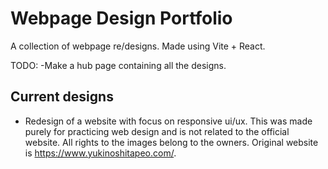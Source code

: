 # Webpage Design Portfolio
A collection of webpage re/designs. Made using Vite + React.

TODO: 
-Make a hub page containing all the designs.

## Current designs
- Redesign of a website with focus on responsive ui/ux. This was made purely for practicing web design and is not related to the official website. All rights to the images belong to the owners. Original website is https://www.yukinoshitapeo.com/.
